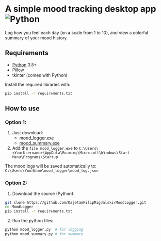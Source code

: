 # A simple mood tracking desktop app ![Python](https://img.shields.io/badge/python-3.12.10-yellow?logo=python&logoColor=white)
Log how you feel each day (on a scale from 1 to 10), and view a colorful summary of your mood history.

## Requirements
* [Python](https://python.org) 3.8+
* [Pillow](https://pypi.org/project/pillow/)
* tkinter (comes with Python)

Install the required libraries with:
```bash
pip install -r requirements.txt
```

## How to use
### Option 1:
1. Just download:
   * [mood_logger.exe](https://github.com/KajetanFilipMigdalski/MoodLogger/blob/main/dist/mood_logger.exe) 
   * [mood_summary.exe](https://github.com/KajetanFilipMigdalski/MoodLogger/blob/main/dist/mood_summary.exe)
2. Add the ```file mood_logger.exe``` to  ```C:\Users\<YourUsername>\AppData\Roaming\Microsoft\Windows\Start Menu\Programs\Startup```

The mood logs will be saved automatically to:
```C:\Users\YourName\mood_logger\mood_log.json```
### Option 2:
1. Download the source (Python):
```bash
git clone https://github.com/KajetanFilipMigdalski/MoodLogger.git
cd MoodLogger
pip install -r requirements.txt
```
2. Run the python files:
```bash
python mood_logger.py  # for logging
python mood_summary.py # for summary
```

